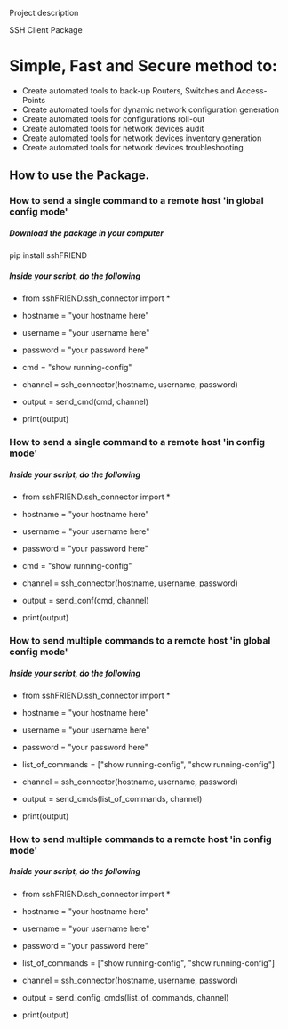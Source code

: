 Project description

SSH Client Package



# Simple, Fast and Secure method to:

- Create automated tools to back-up Routers, Switches and Access-Points
- Create automated tools for dynamic network configuration generation
- Create automated tools for configurations roll-out
- Create automated tools for network devices audit
- Create automated tools for network devices inventory generation
- Create automated tools for network devices troubleshooting

## How to use the Package.
### How to send a single command to a remote host 'in global config mode'
##### Download the package in your computer
pip install sshFRIEND

##### Inside your script, do the following
- from sshFRIEND.ssh_connector import *

- hostname = "your hostname here"

- username = "your username here"

- password = "your password here"

- cmd = "show running-config"

- channel = ssh_connector(hostname, username, password)
- output = send_cmd(cmd, channel)

- print(output)


### How to send a single command to a remote host 'in config mode'

##### Inside your script, do the following
- from sshFRIEND.ssh_connector import *

- hostname = "your hostname here"

- username = "your username here"

- password = "your password here"

- cmd = "show running-config"

- channel = ssh_connector(hostname, username, password)
- output = send_conf(cmd, channel)

- print(output)


### How to send multiple commands to a remote host 'in global config mode'

##### Inside your script, do the following
- from sshFRIEND.ssh_connector import *

- hostname = "your hostname here"

- username = "your username here"

- password = "your password here"

- list_of_commands = ["show running-config", "show running-config"]

- channel = ssh_connector(hostname, username, password)
- output = send_cmds(list_of_commands, channel)

- print(output)


### How to send multiple commands to a remote host 'in config mode'

##### Inside your script, do the following
- from sshFRIEND.ssh_connector import *

- hostname = "your hostname here"

- username = "your username here"

- password = "your password here"

- list_of_commands = ["show running-config", "show running-config"]

- channel = ssh_connector(hostname, username, password)
- output = send_config_cmds(list_of_commands, channel)

- print(output)